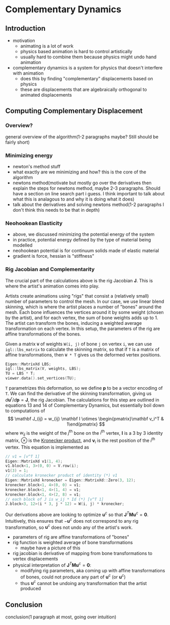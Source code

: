 # Complementary Dynamics

## Introduction

- motivation
  - animating is a lot of work
  - physics based animation is hard to control artistically
  - usually hard to combine them because physics might undo hand animation
- complementary dynamics is a system for physics that doesn't interfere with animation
  - does this by finding "complementary" displacements based on physics
  - these are displacements that are algebraically orthogonal to animated displacements

## Computing Complementary Displacement

### Overview?

general overview of the algorithm(1-2 paragraphs maybe? Still should be fairly short)

### Minimizing energy

- newton's method stuff
- what exactly are we minimizing and how? this is the core of the algorithm
- newtons method(motivate but mostly go over the derivatives then explain the steps for newtons method, maybe 2-3 paragraphs. Should have a section on line search part i guess. I think important to talk about what this is analagous to and why it is doing what it does)
- talk about the derivatives and solving newtons method(1-2 paragraphs I don't think this needs to be that in depth)


### Neohookean Elasticity

- above, we discussed minimizing the potential energy of the system
- in practice, potential energy defined by the type of material being modelled
- neohookean potential is for continuum solids made of elastic material
- gradient is force, hessian is "stiffness"

### Rig Jacobian and Complementarity

The crucial part of the calculations above is the rig Jacobian $\mathbf J$. This is where the artist's animation comes into play.

Artists create animations using "rigs" that consist a (relatively small) number of parameters to control the mesh. In our case, we use linear blend skinning, which is where the artist places a number of "bones" around the mesh. Each bone influences the vertices around it by some weight (chosen by the artist), and for each vertex, the sum of bone weights adds up to 1. The artist can transform the bones, inducing a weighted average transformation on each vertex. In this setup, the parameters of the rig are affine transformations of the bones.

Given a matrix `W` of weights `W(i, j)` of bone `j` on vertex `i`, we can use `igl::lbs_matrix` to calculate the skinning matrix, so that if `T` is a matrix of affine transformations, then `W * T` gives us the deformed vertex positions.

```c++
Eigen::MatrixXd LBS;
igl::lbs_matrix(V, weights, LBS);
TU = LBS * T;
viewer.data().set_vertices(TU);
```

`T` parametrizes this deformation, so we define $\mathbf p$ to be a vector encoding of `T`. We can find the derivative of the skinning transformation, giving us $d\mathbf u^r/d\mathbf p = \mathbf J$, the rig Jacobian. The calculations for this step are outlined in equations 13 and 14 of Complementary Dynamics, but essentially boil down to computations of
$$
\mathbf J_{ij} = w_{ij} \mathbf I \otimes \begin{pmatrix}\mathbf v_i^T & 1\end{pmatrix}
$$
where $w_{ij}$ is the weight of the $j^{\text{th}}$ bone on the $i^{\text{th}}$ vertex, $\mathbf I$ is a 3 by 3 identity matrix, $\otimes$ is the [Kronecker product](https://en.wikipedia.org/wiki/Kronecker_product), and $\mathbf v_i$ is the rest position of the $i^{\text{th}}$ vertex. This equation is implemented as

```c++
// v1 = [v^T 1]
Eigen::MatrixXd v1(1, 4);
v1.block<1, 3>(0, 0) = V.row(i);
v1(3) = 1;
// calculate kronecker product of identity (*) v1
Eigen::MatrixXd kronecker = Eigen::MatrixXd::Zero(3, 12);
kronecker.block<1, 4>(0, 0) = v1;
kronecker.block<1, 4>(1, 4) = v1;
kronecker.block<1, 4>(2, 8) = v1;
// each block of J is w_ij * Id (*) [v^T 1]
J.block<3, 12>(i * 3, j * 12) = W(i, j) * kronecker;
```

Our derivations above are looking to optimize $\mathbf u^c$ so that $\mathbf J^T \mathbf M \mathbf u^c = \mathbf 0$. Intuitively, this ensures that $-\mathbf u^c$ does not correspond to any rig transformation, so $\mathbf u^c$ does not undo any of the artist's work.

- parameters of rig are affine transformations of "bones"
- rig function is weighted average of bone transformations
  - maybe have a picture of this
- rig jacobian is derivative of mapping from bone transformations to vertex displacements
- physical interpretation of $\mathbf J^T \mathbf M \mathbf u^c = \mathbf 0$:
  - modifying rig parameters, aka coming up with affine transformations of bones, could not produce any part of $\mathbf u^c$ (or $\mathbf u^c$)
  - thus $\mathbf u^c$ cannot be undoing any transformation that the artist produced

## Conclusion

conclusion(1 paragraph at most, going over intuition)

